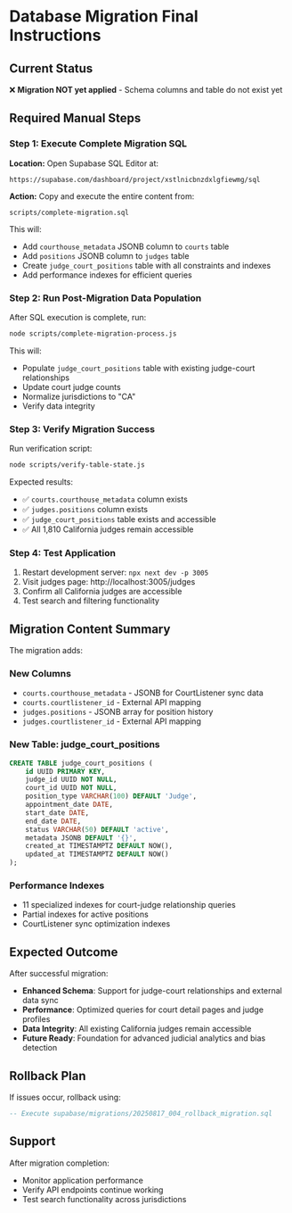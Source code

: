 # Database Migration Final Instructions

## Current Status
❌ **Migration NOT yet applied** - Schema columns and table do not exist yet

## Required Manual Steps

### Step 1: Execute Complete Migration SQL

**Location:** Open Supabase SQL Editor at:
```
https://supabase.com/dashboard/project/xstlnicbnzdxlgfiewmg/sql
```

**Action:** Copy and execute the entire content from:
```
scripts/complete-migration.sql
```

This will:
- Add `courthouse_metadata` JSONB column to `courts` table
- Add `positions` JSONB column to `judges` table  
- Create `judge_court_positions` table with all constraints and indexes
- Add performance indexes for efficient queries

### Step 2: Run Post-Migration Data Population

After SQL execution is complete, run:
```bash
node scripts/complete-migration-process.js
```

This will:
- Populate `judge_court_positions` table with existing judge-court relationships
- Update court judge counts
- Normalize jurisdictions to "CA"
- Verify data integrity

### Step 3: Verify Migration Success

Run verification script:
```bash
node scripts/verify-table-state.js
```

Expected results:
- ✅ `courts.courthouse_metadata` column exists
- ✅ `judges.positions` column exists  
- ✅ `judge_court_positions` table exists and accessible
- ✅ All 1,810 California judges remain accessible

### Step 4: Test Application

1. Restart development server: `npx next dev -p 3005`
2. Visit judges page: http://localhost:3005/judges
3. Confirm all California judges are accessible
4. Test search and filtering functionality

## Migration Content Summary

The migration adds:

### New Columns
- `courts.courthouse_metadata` - JSONB for CourtListener sync data
- `courts.courtlistener_id` - External API mapping
- `judges.positions` - JSONB array for position history
- `judges.courtlistener_id` - External API mapping

### New Table: judge_court_positions
```sql
CREATE TABLE judge_court_positions (
    id UUID PRIMARY KEY,
    judge_id UUID NOT NULL,
    court_id UUID NOT NULL,
    position_type VARCHAR(100) DEFAULT 'Judge',
    appointment_date DATE,
    start_date DATE,
    end_date DATE,
    status VARCHAR(50) DEFAULT 'active',
    metadata JSONB DEFAULT '{}',
    created_at TIMESTAMPTZ DEFAULT NOW(),
    updated_at TIMESTAMPTZ DEFAULT NOW()
);
```

### Performance Indexes
- 11 specialized indexes for court-judge relationship queries
- Partial indexes for active positions
- CourtListener sync optimization indexes

## Expected Outcome

After successful migration:
- **Enhanced Schema**: Support for judge-court relationships and external data sync
- **Performance**: Optimized queries for court detail pages and judge profiles  
- **Data Integrity**: All existing California judges remain accessible
- **Future Ready**: Foundation for advanced judicial analytics and bias detection

## Rollback Plan

If issues occur, rollback using:
```sql
-- Execute supabase/migrations/20250817_004_rollback_migration.sql
```

## Support

After migration completion:
- Monitor application performance
- Verify API endpoints continue working
- Test search functionality across jurisdictions